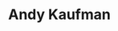 ---
title: "Andy Kaufman"
cc-type: person
hashtag: "andy-kaufman"
born-on: 1949-01-17
died-on: 1984-05-16
tags:
  - American
  - Song and Dance Man
  - Performance Artist
  - Singer
  - Actor
  - Human Being
  - dead at the moment
---